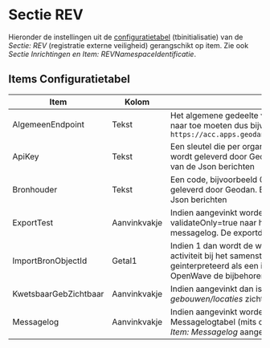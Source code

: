# Sectie REV

Hieronder de instellingen uit de [configuratietabel](README.md) (tbinitialisatie) van de _Sectie: REV_ (registratie externe veiligheid) gerangschikt op item. Zie ook _Sectie Inrichtingen en Item: REVNamespaceIdentificatie_.

## Items Configuratietabel

| Item                  | Kolom        | Omschrijving                                                                  |
|-----------------------|--------------|-------------------------------------------------------------------------------|
| AlgemeenEndpoint      | Tekst        | Het algemene gedeelte van het endpoint waar de Json berichten naar toe moeten dus bijv. `https://acc.apps.geodan.nl/public/revpreproductie/rev/api/rev/v3` |
| ApiKey                | Tekst        | Een sleutel die per organisatie samen met de bronhouderscode wordt geleverd door Geodan. Beide zijn nodig voor het verzenden van de Json berichten |
| Bronhouder            | Tekst        | Een code, bijvoorbeeld 00002, die samen met de ApiKey wordt geleverd door Geodan. Beide zijn nodig voor het verzenden van de Json berichten |
| ExportTest            | Aanvinkvakje | Indien aangevinkt worden de Json berichten met de toevoeging validateOnly=true naar het endpoint verstuurd en opgeslagen in de messagelog. De exportdatum zal hierbij nooit worden gevuld |
| ImportBronObjectId    | Getal1       | Indien 1 dan wordt de waarde van de bronobjectID van de locatieEV-activiteit bij het samenstellen van de synchronisatielijst geinterpreteerd als een inrichtingnummer op grond waarvan OpenWave de bijbehorende dnkey uit tbmilinrichtingen kan koppelen |
| KwetsbaarGebZichtbaar | Aanvinkvakje | Indien aangevinkt dan is in het inrichtportaal de tegel _REV kwetsbare gebouwen/locaties_ zichtbaar |
| Messagelog            | Aanvinkvakje | Indien aangevinkt worden de Json berichten gelogd in de Messagelogtabel (mits ook de algemene instelling _Sectie: OWB en Item: Messagelog_ aangevinkt is) |
